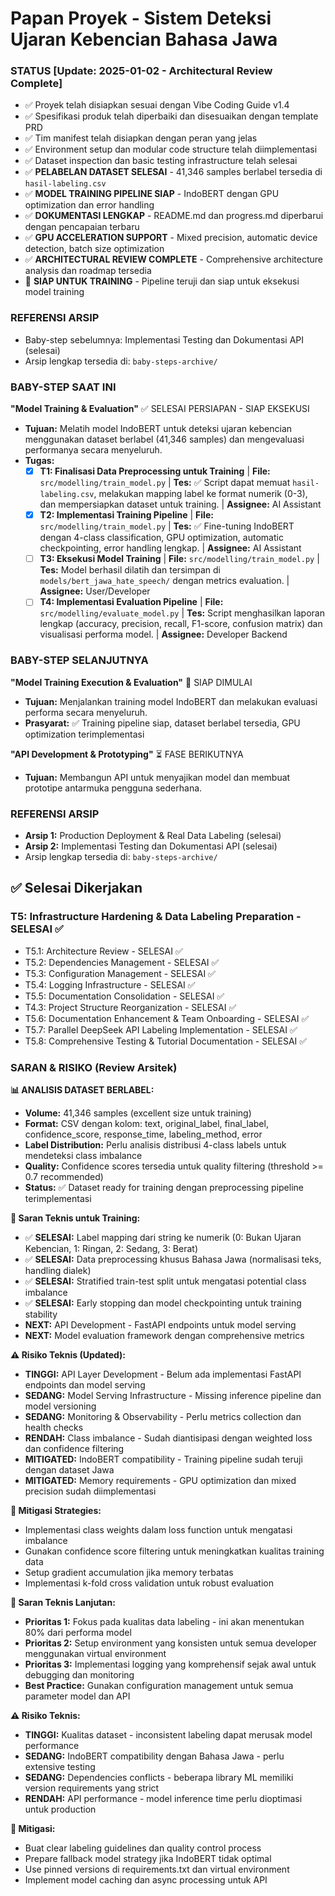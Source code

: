 # Papan Proyek - Sistem Deteksi Ujaran Kebencian Bahasa Jawa

### STATUS [Update: 2025-01-02 - Architectural Review Complete]
- ✅ Proyek telah disiapkan sesuai dengan Vibe Coding Guide v1.4
- ✅ Spesifikasi produk telah diperbaiki dan disesuaikan dengan template PRD
- ✅ Tim manifest telah disiapkan dengan peran yang jelas
- ✅ Environment setup dan modular code structure telah diimplementasi
- ✅ Dataset inspection dan basic testing infrastructure telah selesai
- ✅ **PELABELAN DATASET SELESAI** - 41,346 samples berlabel tersedia di `hasil-labeling.csv`
- ✅ **MODEL TRAINING PIPELINE SIAP** - IndoBERT dengan GPU optimization dan error handling
- ✅ **DOKUMENTASI LENGKAP** - README.md dan progress.md diperbarui dengan pencapaian terbaru
- ✅ **GPU ACCELERATION SUPPORT** - Mixed precision, automatic device detection, batch size optimization
- ✅ **ARCHITECTURAL REVIEW COMPLETE** - Comprehensive architecture analysis dan roadmap tersedia
- 🎯 **SIAP UNTUK TRAINING** - Pipeline teruji dan siap untuk eksekusi model training

### REFERENSI ARSIP
- Baby-step sebelumnya: Implementasi Testing dan Dokumentasi API (selesai)
- Arsip lengkap tersedia di: `baby-steps-archive/`

### BABY-STEP SAAT INI

**"Model Training & Evaluation"** ✅ SELESAI PERSIAPAN - SIAP EKSEKUSI
- **Tujuan:** Melatih model IndoBERT untuk deteksi ujaran kebencian menggunakan dataset berlabel (41,346 samples) dan mengevaluasi performanya secara menyeluruh.
- **Tugas:**
     - [x] **T1: Finalisasi Data Preprocessing untuk Training** | **File:** `src/modelling/train_model.py` | **Tes:** ✅ Script dapat memuat `hasil-labeling.csv`, melakukan mapping label ke format numerik (0-3), dan mempersiapkan dataset untuk training. | **Assignee:** AI Assistant
     - [x] **T2: Implementasi Training Pipeline** | **File:** `src/modelling/train_model.py` | **Tes:** ✅ Fine-tuning IndoBERT dengan 4-class classification, GPU optimization, automatic checkpointing, error handling lengkap. | **Assignee:** AI Assistant
     - [ ] **T3: Eksekusi Model Training** | **File:** `src/modelling/train_model.py` | **Tes:** Model berhasil dilatih dan tersimpan di `models/bert_jawa_hate_speech/` dengan metrics evaluation. | **Assignee:** User/Developer
     - [ ] **T4: Implementasi Evaluation Pipeline** | **File:** `src/modelling/evaluate_model.py` | **Tes:** Script menghasilkan laporan lengkap (accuracy, precision, recall, F1-score, confusion matrix) dan visualisasi performa model. | **Assignee:** Developer Backend

### BABY-STEP SELANJUTNYA

**"Model Training Execution & Evaluation"** 🚀 SIAP DIMULAI
- **Tujuan:** Menjalankan training model IndoBERT dan melakukan evaluasi performa secara menyeluruh.
- **Prasyarat:** ✅ Training pipeline siap, dataset berlabel tersedia, GPU optimization terimplementasi

**"API Development & Prototyping"** ⏳ FASE BERIKUTNYA
- **Tujuan:** Membangun API untuk menyajikan model dan membuat prototipe antarmuka pengguna sederhana.

### REFERENSI ARSIP
- **Arsip 1:** Production Deployment & Real Data Labeling (selesai)
- **Arsip 2:** Implementasi Testing dan Dokumentasi API (selesai)
- Arsip lengkap tersedia di: `baby-steps-archive/`

## ✅ Selesai Dikerjakan

### T5: Infrastructure Hardening & Data Labeling Preparation - SELESAI ✅
- T5.1: Architecture Review - SELESAI ✅
- T5.2: Dependencies Management - SELESAI ✅
- T5.3: Configuration Management - SELESAI ✅
- T5.4: Logging Infrastructure - SELESAI ✅
- T5.5: Documentation Consolidation - SELESAI ✅
- T4.3: Project Structure Reorganization - SELESAI ✅
- T5.6: Documentation Enhancement & Team Onboarding - SELESAI ✅
- T5.7: Parallel DeepSeek API Labeling Implementation - SELESAI ✅
- T5.8: Comprehensive Testing & Tutorial Documentation - SELESAI ✅

### SARAN & RISIKO (Review Arsitek)

**📊 ANALISIS DATASET BERLABEL:**
- **Volume:** 41,346 samples (excellent size untuk training)
- **Format:** CSV dengan kolom: text, original_label, final_label, confidence_score, response_time, labeling_method, error
- **Label Distribution:** Perlu analisis distribusi 4-class labels untuk mendeteksi class imbalance
- **Quality:** Confidence scores tersedia untuk quality filtering (threshold >= 0.7 recommended)
- **Status:** ✅ Dataset ready for training dengan preprocessing pipeline terimplementasi

**🎯 Saran Teknis untuk Training:**
- ✅ **SELESAI:** Label mapping dari string ke numerik (0: Bukan Ujaran Kebencian, 1: Ringan, 2: Sedang, 3: Berat)
- ✅ **SELESAI:** Data preprocessing khusus Bahasa Jawa (normalisasi teks, handling dialek)
- ✅ **SELESAI:** Stratified train-test split untuk mengatasi potential class imbalance
- ✅ **SELESAI:** Early stopping dan model checkpointing untuk training stability
- **NEXT:** API Development - FastAPI endpoints untuk model serving
- **NEXT:** Model evaluation framework dengan comprehensive metrics

**⚠️ Risiko Teknis (Updated):**
- **TINGGI:** API Layer Development - Belum ada implementasi FastAPI endpoints dan model serving
- **SEDANG:** Model Serving Infrastructure - Missing inference pipeline dan model versioning
- **SEDANG:** Monitoring & Observability - Perlu metrics collection dan health checks
- **RENDAH:** Class imbalance - Sudah diantisipasi dengan weighted loss dan confidence filtering
- **MITIGATED:** IndoBERT compatibility - Training pipeline sudah teruji dengan dataset Jawa
- **MITIGATED:** Memory requirements - GPU optimization dan mixed precision sudah diimplementasi

**🔧 Mitigasi Strategies:**
- Implementasi class weights dalam loss function untuk mengatasi imbalance
- Gunakan confidence score filtering untuk meningkatkan kualitas training data
- Setup gradient accumulation jika memory terbatas
- Implementasi k-fold cross validation untuk robust evaluation

**🎯 Saran Teknis Lanjutan:**
- **Prioritas 1:** Fokus pada kualitas data labeling - ini akan menentukan 80% dari performa model
- **Prioritas 2:** Setup environment yang konsisten untuk semua developer menggunakan virtual environment
- **Prioritas 3:** Implementasi logging yang komprehensif sejak awal untuk debugging dan monitoring
- **Best Practice:** Gunakan configuration management untuk semua parameter model dan API

**⚠️ Risiko Teknis:**
- **TINGGI:** Kualitas dataset - inconsistent labeling dapat merusak model performance
- **SEDANG:** IndoBERT compatibility dengan Bahasa Jawa - perlu extensive testing
- **SEDANG:** Dependencies conflicts - beberapa library ML memiliki version requirements yang strict
- **RENDAH:** API performance - model inference time perlu dioptimasi untuk production

**🔧 Mitigasi:**
- Buat clear labeling guidelines dan quality control process
- Prepare fallback model strategy jika IndoBERT tidak optimal
- Use pinned versions di requirements.txt dan virtual environment
- Implement model caching dan async processing untuk API